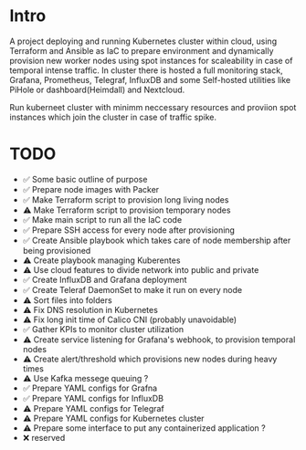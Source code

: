 
# Intro

A project deploying and running Kubernetes cluster within cloud, using Terraform and Ansible as IaC to prepare environment and dynamically provision new worker nodes using spot instances for scaleability in case of temporal intense traffic.
In cluster there is hosted a full monitoring stack, Grafana, Prometheus, Telegraf, InfluxDB and some Self-hosted utilities like PiHole or dashboard(Heimdall) and Nextcloud.

Run kuberneet cluster with minimm neccessary resources and proviion spot instances which join the cluster in case of traffic spike.



# TODO

- ✅   Some basic outline of purpose
- ✅   Prepare node images with Packer
- ✅   Make Terraform script to provision long living nodes
- ⚠️   Make Terraform script to provision temporary nodes
- ✅   Make main script to run all the IaC code
- ✅   Prepare SSH access for every node after provisioning
- ✅   Create Ansible playbook which takes care of node membership after being provisioned
- ⚠️   Create playbook managing Kuberentes
- ⚠️   Use cloud features to divide network into public and private
- ✅   Create InfluxDB and Grafana deployment
- ✅   Create Teleraf DaemonSet to make it run on every node
- ⚠️   Sort files into folders
- ⚠️   Fix DNS resolution in Kubernetes
- ⚠️   Fix long init time of Calico CNI (probably unavoidable)
- ✅   Gather KPIs to monitor cluster utilization
- ⚠️   Create service listening for Grafana's webhook, to provision temporal nodes
- ⚠️   Create alert/threshold which provisions new nodes during heavy times
- ⚠️   Use Kafka messege queuing ?
- ✅   Prepare YAML configs for Grafna
- ✅   Prepare YAML configs for InfluxDB
- ⚠️   Prepare YAML configs for Telegraf
- ⚠️   Prepare YAML configs for Kubernetes cluster
- ⚠️   Prepare some interface to put any containerized application ?
- ❌  reserved
